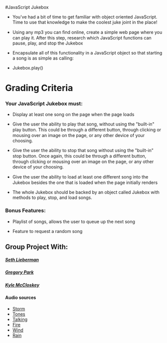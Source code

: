 
#JavaScript Jukebox
   * You've had a bit of time to get familiar with object oriented JavaScript. Time to use that knowledge to make the coolest juke joint in the place!
   
   * Using any mp3 you can ﬁnd online, create a simple web page where you can play it. After this step, research which JavaScript functions can pause, play, and stop the Jukebox
   
   * Encapsulate all of this functionality in a JavaScript object so that starting a song is as simple as calling:
   
   *  Jukebox.play()
   
   
 # Grading Criteria

 ### Your JavaScript Jukebox must:
  
  * Display at least one song on the page when the page loads
  
  * Give the user the ability to play that song, without using the "built-in" play button. This could be through a diﬀerent
button, through clicking or mousing over an image on the page, or any other device of your choosing.
 
  * Give the user the ability to stop that song without using the "built-in" stop button. Once again, this could be through a diﬀerent button, through clicking or mousing over an image on the page, or any other device of your choosing.
  
  * Give the user the ability to load at least one diﬀerent song into the Jukebox besides the one that is loaded when the page initially renders
  
  * The whole Jukebox should be backed by an object called Jukebox with methods to play, stop, and load songs.


 ### Bonus Features:
 
  * Playlist of songs, allows the user to queue up the next song
 
  * Feature to request a random song

## Group Project With:
##### [Seth Lieberman](https://github.com/sethlieberman)
##### [Gregory Park](https://github.com/gregoryjpark)
##### [Kyle McCloskey](https://github.com/kmccloskey)

#### Audio sources

- [Storm](http://www.freesound.org/people/Luftrum/sounds/58859/)
- [Tones](http://www.freesound.org/people/alaupas/sounds/239115/)
- [Talking](http://www.pacdv.com/sounds/ambience_sounds/people-talking.mp3)
- [Fire](http://www.pacdv.com/sounds/ambience_sounds/fire-1.mp3)
- [Wind](http://www.pacdv.com/sounds/ambience_sounds/windy-forest-1.mp3)
- [Rain](http://www.pacdv.com/sounds/ambience_sounds/rain-6.mp3)
